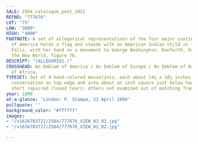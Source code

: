 ```yaml
---
SALE: 2564_catalogue_pent_2021
REFNO: "777676"
LOT: "75"
LOW: "3000"
HIGH: "4000"
FOOTNOTE: A set of allegorical representations of the four major continents. The figure
  of America holds a flag and stands with an American Indian child in front of Niagara
  Falls, with her hand on a monument to George Washington. Danforth, Encountering
  the New World, figure 76.
DESCRIPT: "(ALLEGORIES.)"
CROSSHEAD: An Emblem of America / An Emblem of Europe / An Emblem of Asia / An Emblem
  of Africa.
TYPESET: Set of 4 hand-colored mezzotints, each about 14¼ x 10¼ inches; America with
  conservation on top edge and area about an inch square just below hand, several
  short repaired closed tears; others not examined out of matching frames.
year: 1800
at-a-glance: 'London: P. Stampa, 21 April 1800'
pullquote: ''
background_color: "#ffffff"
images:
- "/v1616783722/2564/777676_VIEW_03_03.jpg"
- "/v1616783717/2564/777676_VIEW_02_02.jpg"

---
```

